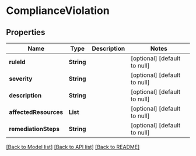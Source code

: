 # ComplianceViolation
## Properties

| Name | Type | Description | Notes |
|------------ | ------------- | ------------- | -------------|
| **ruleId** | **String** |  | [optional] [default to null] |
| **severity** | **String** |  | [optional] [default to null] |
| **description** | **String** |  | [optional] [default to null] |
| **affectedResources** | **List** |  | [optional] [default to null] |
| **remediationSteps** | **String** |  | [optional] [default to null] |

[[Back to Model list]](../README.md#documentation-for-models) [[Back to API list]](../README.md#documentation-for-api-endpoints) [[Back to README]](../README.md)

